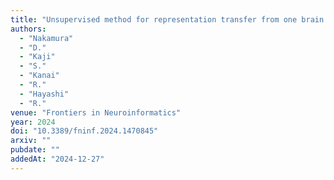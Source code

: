 ```yaml
---
title: "Unsupervised method for representation transfer from one brain to another"
authors:
  - "Nakamura"
  - "D."
  - "Kaji"
  - "S."
  - "Kanai"
  - "R."
  - "Hayashi"
  - "R."
venue: "Frontiers in Neuroinformatics"
year: 2024
doi: "10.3389/fninf.2024.1470845"
arxiv: ""
pubdate: ""
addedAt: "2024-12-27"
---
```

